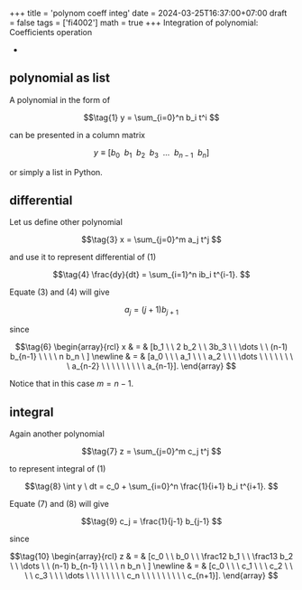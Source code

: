 +++
title = 'polynom coeff integ'
date = 2024-03-25T16:37:00+07:00
draft = false
tags = ['fi4002']
math = true
+++
Integration of polynomial: Coefficients operation
<!--more-->

+ []()


## polynomial as list
A polynomial in the form of

$$\tag{1}
y = \sum_{i=0}^n b_i t^i
$$

can be presented in a column matrix

$$\tag{2}
y \equiv [b_0 \ \ b_1 \ \ b_2 \ \ b_3 \ \ \dots \ \ b_{n-1} \ \ b_n]
$$

or simply a list in Python.


## differential
Let us define other polynomial

$$\tag{3}
x = \sum_{j=0}^m a_j t^j
$$

and use it to represent differential of (1)

$$\tag{4}
\frac{dy}{dt} = \sum_{i=1}^n ib_i t^{i-1}.
$$

Equate (3) and (4) will give

$$\tag{5}
a_j = (j+1) b_{j+1}
$$

since

$$\tag{6}
\begin{array}{rcl}
x & = & [b_1 \ \ 2 b_2 \ \ 3b_3 \ \ \dots \ \ (n-1) b_{n-1} \ \  \ \ n b_n \ ] \newline
& = & [a_0 \ \ \ a_1 \ \ \ a_2 \ \ \ \dots \ \ \ \ \ \ \ \ a_{n-2} \ \ \ \  \ \ \ \ \ a_{n-1}].
\end{array}
$$

Notice that in this case $m = n - 1$.


## integral
Again another polynomial

$$\tag{7}
z = \sum_{j=0}^m c_j t^j
$$

to represent integral of (1)

$$\tag{8}
\int y \ dt = c_0 + \sum_{i=0}^n \frac{1}{i+1} b_i t^{i+1}.
$$

Equate (7) and (8) will give


$$\tag{9}
c_j = \frac{1}{j-1} b_{j-1}
$$

since

$$\tag{10}
\begin{array}{rcl}
z & = & [c_0  \ \ b_0 \ \ \frac12 b_1 \ \ \frac13 b_2 \ \ \dots \ \ (n-1) b_{n-1} \ \  \ \ n b_n \ ] \newline
& = & [c_0 \ \ \ c_1 \ \ \ c_2 \ \ \ \ c_3 \ \ \ \dots \ \ \ \ \ \ \ \ c_n \ \ \ \  \ \ \ \ \ c_{n+1}].
\end{array}
$$